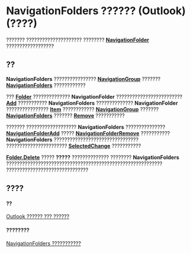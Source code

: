 
# NavigationFolders ?????? (Outlook)(????)

??????? ????????????????????? ????????  **[NavigationFolder](c8d7aabb-58ba-df5e-ccdc-06f73db7726c.md)** ??????????????????


## ??

 **NavigationFolders** ???????????????? **[NavigationGroup](a96eb2b1-af1f-71b2-6a0b-dcb5078beb1f.md)** ??????? **[NavigationFolders](06e58adc-99d7-dd84-4d23-7f845850ff98.md)** ????????????

??? **[Folder](3cf6cda8-6d70-666e-2643-9d9c5b9cacfc.md)** ?????????????? **NavigationFolder** ????????????????????????? **[Add](f88fd69a-8684-bfc4-bc20-1cff5c44974e.md)** ??????????? **NavigationFolders** ?????????????? **NavigationFolder** ???????????????? **[Item](1688b2ef-a4a1-fc8a-513e-0d5e234f10dd.md)** ???????????? **[NavigationGroup](a96eb2b1-af1f-71b2-6a0b-dcb5078beb1f.md)** ??????? **[NavigationFolders](ecff93b8-0c3f-5f31-5b61-c46d2622d2af.md)** ??????? **[Remove](ddaa3dd8-7539-ea5b-78a8-daa48ea63771.md)** ???????????

??????? ???????????????????  **NavigationFolders** ??????????????? **[NavigationFolderAdd](b290941c-794d-0c95-ed63-ea8db3be553e.md)** ????? **[NavigationFolderRemove](1ea9f463-2ddd-32ef-31d6-e6257b9b34cf.md)** ??????????? **NavigationFolders** ???????????????????????????????? ??????????????????????? **[SelectedChange](eb55ed92-1925-9aaa-8fd6-9280cfc8aa47.md)** ???????????

 **[Folder.Delete](3df0f063-3f41-e3b7-d1e3-7ea08970c56d.md)** ????? **?????** ?????????????? ???????? **NavigationFolders** ??????????????????????????????????????????????????????????? ???????????????????????????????


## ????


#### ??


[Outlook ?????? ??? ??????](73221b13-d8d8-99b8-3394-b95dbbfd5ddc.md)
#### ????????


[NavigationFolders ???????????](http://msdn.microsoft.com/library/b2db3d9f-86bb-41d7-6be2-facd16bf8b60%28Office.15%29.aspx)